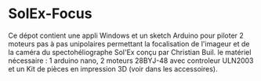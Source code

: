 # SolEx-Focus
Ce dépot contient une appli Windows et un sketch Arduino pour piloter 2 moteurs pas à pas unipolaires permettant la focalisation de l'imageur et de la caméra du spectohéliographe Sol'Ex conçu par Christian Buil.
le matériel nécessaire :
1 arduino nano, 
2 moteurs 28BYJ-48 avec controleur ULN2003 et
un Kit de pièces en impression 3D (voir dans les accessoires).
